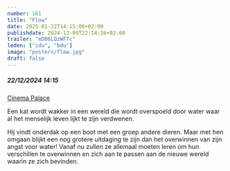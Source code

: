 ```yaml
---
number: 161
title: "Flow"
date: 2025-01-22T14:15:00+02:00
publishdate: 2024-12-09T22:14:26+02:00
trailer: "eD06LQzWFTc"
leden: ["idu", "bdu"]
image: "posters/flow.jpg"
draft: false
---
```


##### 22/12/2024 14:15

[Cinema Palace](https://cinema-palace.be/nl/film/flow-le-chat-qui-navait-plus-peur-de-leau-no-dial)

Een kat wordt wakker in een wereld die wordt overspoeld door water waar al het menselijk
leven lijkt te zijn verdwenen.
<!--more-->
Hij vindt onderdak op een boot met een groep andere dieren. Maar met hen omgaan
blijkt een nog grotere uitdaging te zijn dan het overwinnen van zijn angst voor
water! Vanaf nu zullen ze allemaal moeten leren om hun verschillen te overwinnen
en zich aan te passen aan de nieuwe wereld waarin ze zich bevinden.
